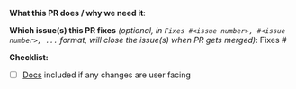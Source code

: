 <!--  Thanks for sending a pull request! Here are some tips for you:
1. If this is your first time, check our contributor guidelines: https://www.kubeflow.org/docs/about/contributing
2. To know more about Training Operator, check the developer guide:
    https://github.com/kubeflow/training-operator/blob/master/docs/development/developer_guide.md
3. If you want *faster* PR reviews, check how: https://git.k8s.io/community/contributors/guide/pull-requests.md#best-practices-for-faster-reviews
-->

**What this PR does / why we need it**:

**Which issue(s) this PR fixes** _(optional, in `Fixes #<issue number>, #<issue number>, ...` format, will close the issue(s) when PR gets merged)_:
Fixes #

**Checklist:**

- [ ] [Docs](https://www.kubeflow.org/docs/components/training/) included if any changes are user facing
